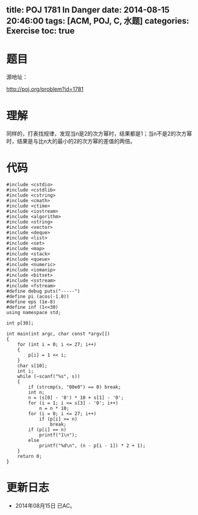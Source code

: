 title: POJ 1781 In Danger
date: 2014-08-15 20:46:00
tags: [ACM, POJ, C, 水题]
categories: Exercise
toc: true
---
# 题目
源地址：

http://poj.org/problem?id=1781

# 理解
同样的，打表找规律，发现当n是2的次方幂时，结果都是1；当n不是2的次方幂时，结果是与比n大的最小的2的次方幂的差值的两倍。

<!-- more -->

# 代码
```
#include <cstdio>
#include <cstdlib>
#include <cstring>
#include <cmath>
#include <ctime>
#include <iostream>
#include <algorithm>
#include <string>
#include <vector>
#include <deque>
#include <list>
#include <set>
#include <map>
#include <stack>
#include <queue>
#include <numeric>
#include <iomanip>
#include <bitset>
#include <sstream>
#include <fstream>
#define debug puts("-----")
#define pi (acos(-1.0))
#define eps (1e-8)
#define inf (1<<30)
using namespace std;

int p[30];

int main(int argc, char const *argv[])
{
    for (int i = 0; i <= 27; i++)
    {
        p[i] = 1 << i;
    }
    char s[10];
    int i;
    while (~scanf("%s", s))
    {
        if (strcmp(s, "00e0") == 0) break;
        int n;
        n = (s[0] - '0') * 10 + s[1] - '0';
        for (i = 1; i <= s[3] - '0'; i++)
            n = n * 10;
        for (i = 0; i <= 27; i++)
            if (p[i] >= n)
                break;
        if (p[i] == n)
            printf("1\n");
        else
            printf("%d\n", (n - p[i - 1]) * 2 + 1);
    }
    return 0;
}
```
# 更新日志
- 2014年08月15日 已AC。